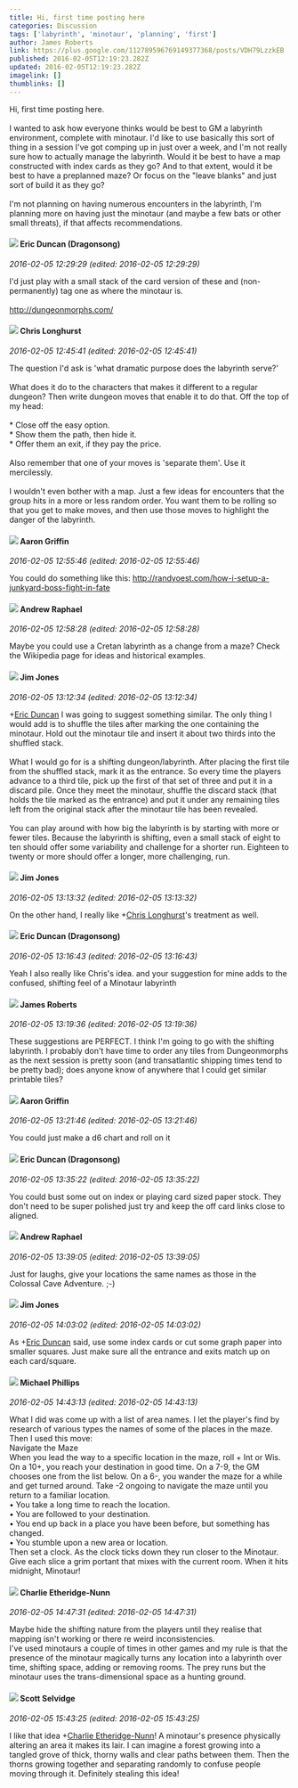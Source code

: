 ```yaml
---
title: Hi, first time posting here
categories: Discussion
tags: ['labyrinth', 'minotaur', 'planning', 'first']
author: James Roberts
link: https://plus.google.com/112789596769149377368/posts/VDH79LzzkEB
published: 2016-02-05T12:19:23.282Z
updated: 2016-02-05T12:19:23.282Z
imagelink: []
thumblinks: []
---
```


Hi, first time posting here.<br /><br />I wanted to ask how everyone thinks would be best to GM a labyrinth environment, complete with minotaur. I&#39;d like to use basically this sort of thing in a session I&#39;ve got comping up in just over a week, and I&#39;m not really sure how to actually manage the labyrinth. Would it be best to have a map constructed with index cards as they go? And to that extent, would it be best to have a preplanned maze? Or focus on the &quot;leave blanks&quot; and just sort of build it as they go?<br /><br />I&#39;m not planning on having numerous encounters in the labyrinth, I&#39;m planning more on having just the minotaur (and maybe a few bats or other small threats), if that affects recommendations.
<div id='comment z13kex2ivqmiupphc04cejuqxpveypo4fuo0k'>
  <h4><img src='{{site.baseurl}}//images/avatars/109931133667795594746_photo.jpg'> Eric Duncan (Dragonsong)</h4>
      <p><cite>2016-02-05 12:29:29 (edited: 2016-02-05 12:29:29)</cite></p>
        <p>I&#39;d just play with a small stack of the card version of these and (non-permanently) tag one as where the minotaur is.<br /><br /><a href="http://dungeonmorphs.com/" class="ot-anchor">http://dungeonmorphs.com/</a></p>
</div>
        

<div id='comment z13kex2ivqmiupphc04cejuqxpveypo4fuo0k'>
  <h4><img src='{{site.baseurl}}//images/avatars/112980852725775937440_photo.jpg'> Chris Longhurst</h4>
      <p><cite>2016-02-05 12:45:41 (edited: 2016-02-05 12:45:41)</cite></p>
        <p>The question I&#39;d ask is &#39;what dramatic purpose does the labyrinth serve?&#39;<br /><br />What does it do to the characters that makes it different to a regular dungeon? Then write dungeon moves that enable it to do that. Off the top of my head:<br /><br />* Close off the easy option.<br />* Show them the path, then hide it.<br />* Offer them an exit, if they pay the price.<br /><br />Also remember that one of your moves is &#39;separate them&#39;. Use it mercilessly.<br /><br />I wouldn&#39;t even bother with a map. Just a few ideas for encounters that the group hits in a more or less random order. You want them to be rolling so that you get to make moves, and then use those moves to highlight the danger of the labyrinth.</p>
</div>
        

<div id='comment z13kex2ivqmiupphc04cejuqxpveypo4fuo0k'>
  <h4><img src='{{site.baseurl}}//images/avatars/103667855585775066713_photo.jpg'> Aaron Griffin</h4>
      <p><cite>2016-02-05 12:55:46 (edited: 2016-02-05 12:55:46)</cite></p>
        <p>You could do something like this: <a href="http://randyoest.com/how-i-setup-a-junkyard-boss-fight-in-fate" class="ot-anchor">http://randyoest.com/how-i-setup-a-junkyard-boss-fight-in-fate</a></p>
</div>
        

<div id='comment z13kex2ivqmiupphc04cejuqxpveypo4fuo0k'>
  <h4><img src='{{site.baseurl}}//images/avatars/116485797126508201641_photo.jpg'> Andrew Raphael</h4>
      <p><cite>2016-02-05 12:58:28 (edited: 2016-02-05 12:58:28)</cite></p>
        <p>Maybe you could use a Cretan labyrinth as a change from a maze? Check the Wikipedia page for ideas and historical examples.</p>
</div>
        

<div id='comment z13kex2ivqmiupphc04cejuqxpveypo4fuo0k'>
  <h4><img src='{{site.baseurl}}//images/avatars/114075227630675466545_photo.jpg'> Jim Jones</h4>
      <p><cite>2016-02-05 13:12:34 (edited: 2016-02-05 13:12:34)</cite></p>
        <p><span class="proflinkWrapper"><span class="proflinkPrefix">+</span><a class="proflink" href="https://plus.google.com/109931133667795594746" oid="109931133667795594746">Eric Duncan</a></span> I was going to suggest something similar. The only thing I would add is to shuffle the tiles after marking the one containing the minotaur. Hold out the minotaur tile and insert it about two thirds into the shuffled stack. <br /><br />What I would go for is a shifting dungeon/labyrinth. After placing the first tile from the shuffled stack, mark it as the entrance. So every time the players advance to a third tile, pick up the first of that set of three and put it in a discard pile. Once they meet the minotaur, shuffle the discard stack (that holds the tile marked as the entrance) and put it under any remaining tiles left from the original stack after the minotaur tile has been revealed.<br /><br />You can play around with how big the labyrinth is by starting with more or fewer tiles. Because the labyrinth is shifting, even a small stack of eight to ten should offer some variability and challenge for a shorter run. Eighteen to twenty or more should offer a longer, more challenging, run.<br /></p>
</div>
        

<div id='comment z13kex2ivqmiupphc04cejuqxpveypo4fuo0k'>
  <h4><img src='{{site.baseurl}}//images/avatars/114075227630675466545_photo.jpg'> Jim Jones</h4>
      <p><cite>2016-02-05 13:13:32 (edited: 2016-02-05 13:13:32)</cite></p>
        <p>On the other hand, I really like <span class="proflinkWrapper"><span class="proflinkPrefix">+</span><a class="proflink" href="https://plus.google.com/112980852725775937440" oid="112980852725775937440">Chris Longhurst</a></span>​&#39;s treatment as well.</p>
</div>
        

<div id='comment z13kex2ivqmiupphc04cejuqxpveypo4fuo0k'>
  <h4><img src='{{site.baseurl}}//images/avatars/109931133667795594746_photo.jpg'> Eric Duncan (Dragonsong)</h4>
      <p><cite>2016-02-05 13:16:43 (edited: 2016-02-05 13:16:43)</cite></p>
        <p>Yeah I also really like Chris&#39;s idea. and your suggestion for mine adds to the confused, shifting feel of a Minotaur labyrinth</p>
</div>
        

<div id='comment z13kex2ivqmiupphc04cejuqxpveypo4fuo0k'>
  <h4><img src='{{site.baseurl}}//images/avatars/112789596769149377368_photo.jpg'> James Roberts</h4>
      <p><cite>2016-02-05 13:19:36 (edited: 2016-02-05 13:19:36)</cite></p>
        <p>These suggestions are PERFECT. I think I&#39;m going to go with the shifting labyrinth. I probably don&#39;t have time to order any tiles from Dungeonmorphs as the next session is pretty soon (and transatlantic shipping times tend to be pretty bad); does anyone know of anywhere  that I could get similar printable tiles?</p>
</div>
        

<div id='comment z13kex2ivqmiupphc04cejuqxpveypo4fuo0k'>
  <h4><img src='{{site.baseurl}}//images/avatars/103667855585775066713_photo.jpg'> Aaron Griffin</h4>
      <p><cite>2016-02-05 13:21:46 (edited: 2016-02-05 13:21:46)</cite></p>
        <p>You could just make a d6 chart and roll on it</p>
</div>
        

<div id='comment z13kex2ivqmiupphc04cejuqxpveypo4fuo0k'>
  <h4><img src='{{site.baseurl}}//images/avatars/109931133667795594746_photo.jpg'> Eric Duncan (Dragonsong)</h4>
      <p><cite>2016-02-05 13:35:22 (edited: 2016-02-05 13:35:22)</cite></p>
        <p>You could bust some out on index or playing card sized paper stock. They don&#39;t need to be super polished just try and keep the off card links close to aligned.</p>
</div>
        

<div id='comment z13kex2ivqmiupphc04cejuqxpveypo4fuo0k'>
  <h4><img src='{{site.baseurl}}//images/avatars/116485797126508201641_photo.jpg'> Andrew Raphael</h4>
      <p><cite>2016-02-05 13:39:05 (edited: 2016-02-05 13:39:05)</cite></p>
        <p>Just for laughs, give your locations the same names as those in the Colossal Cave Adventure. ;-)</p>
</div>
        

<div id='comment z13kex2ivqmiupphc04cejuqxpveypo4fuo0k'>
  <h4><img src='{{site.baseurl}}//images/avatars/114075227630675466545_photo.jpg'> Jim Jones</h4>
      <p><cite>2016-02-05 14:03:02 (edited: 2016-02-05 14:03:02)</cite></p>
        <p>As <span class="proflinkWrapper"><span class="proflinkPrefix">+</span><a class="proflink" href="https://plus.google.com/109931133667795594746" oid="109931133667795594746">Eric Duncan</a></span>​ said, use some index cards or cut some graph paper into smaller squares. Just make sure all the entrance and exits match up on each card/square.</p>
</div>
        

<div id='comment z13kex2ivqmiupphc04cejuqxpveypo4fuo0k'>
  <h4><img src='{{site.baseurl}}//images/avatars/118259119150230982431_photo.jpg'> Michael Phillips</h4>
      <p><cite>2016-02-05 14:43:13 (edited: 2016-02-05 14:43:13)</cite></p>
        <p>What I did was come up with a list of area names. I let the player&#39;s find by research of various types the names of some of the places in the maze. Then I used this move:<br />Navigate the Maze<br />When you lead the way to a specific location in the maze, roll + Int or Wis. On a 10+, you reach your destination in good time. On a 7-9, the GM chooses one from the list below. On a 6-, you wander the maze for a while and get turned around. Take -2 ongoing to navigate the maze until you return to a familiar location.<br />•   You take a long time to reach the location.<br />•   You are followed to your destination.<br />•   You end up back in a place you have been before, but something has changed.<br />•   You stumble upon a new area or location.<br />Then set a clock. As the clock ticks down they run closer to the Minotaur. Give each slice a grim portant that mixes with the current room. When it hits midnight, Minotaur!<br /></p>
</div>
        

<div id='comment z13kex2ivqmiupphc04cejuqxpveypo4fuo0k'>
  <h4><img src='{{site.baseurl}}//images/avatars/100309716718451042779_photo.jpg'> Charlie Etheridge-Nunn</h4>
      <p><cite>2016-02-05 14:47:31 (edited: 2016-02-05 14:47:31)</cite></p>
        <p>Maybe hide the shifting nature from the players until they realise that mapping isn&#39;t working or there re weird inconsistencies.<br />I&#39;ve used minotaurs a couple of times in other games and my rule is that the presence of the minotaur magically turns any location into a labyrinth over time, shifting space, adding or removing rooms. The prey runs but the minotaur uses the trans-dimensional space as a hunting ground.</p>
</div>
        

<div id='comment z13kex2ivqmiupphc04cejuqxpveypo4fuo0k'>
  <h4><img src='{{site.baseurl}}//images/avatars/102860402526090415450_photo.jpg'> Scott Selvidge</h4>
      <p><cite>2016-02-05 15:43:25 (edited: 2016-02-05 15:43:25)</cite></p>
        <p>I like that idea <span class="proflinkWrapper"><span class="proflinkPrefix">+</span><a class="proflink" href="https://plus.google.com/100309716718451042779" oid="100309716718451042779">Charlie Etheridge-Nunn</a></span>​! A minotaur&#39;s presence physically altering an area it makes its lair. I can imagine a forest growing into a tangled grove of thick, thorny walls and clear paths between them. Then the thorns growing together and separating randomly to confuse people moving through it. Definitely stealing this idea!</p>
</div>
        